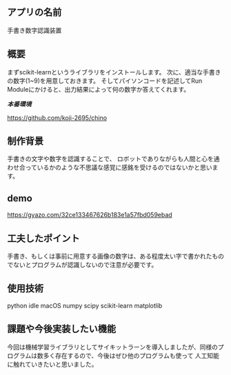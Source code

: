 ## アプリの名前
 
手書き数字認識装置
 
## 概要
 
まずscikit-learnというライブラリをインストールします。
次に、適当な手書きの数字(1~9)を用意しておきます。
そしてパイソンコードを記述してRun Moduleにかけると、出力結果によって何の数字か答えてくれます。

 
***本番環境***
 
 https://github.com/koji-2695/chino
 
## 制作背景

手書きの文字や数字を認識することで、
ロボットでありながらも人間と心を通わせ合っているかのような不思議な感覚に感銘を受けるのではないかと思います。
 
## demo


https://gyazo.com/32ce133467626b183e1a57fbd059ebad


## 工夫したポイント

手書き、もしくは事前に用意する画像の数字は、ある程度太い字で書かれたものでないとプログラムが認識しないので注意が必要です。

## 使用技術

python idle macOS numpy scipy scikit-learn matplotlib


## 課題や今後実装したい機能

今回は機械学習ライブラリとしてサイキットラーンを導入しましたが、同様のプログラムは数多く存在するので、今後はぜひ他のプログラムも使って
人工知能に触れていきたいと思いました。





 
